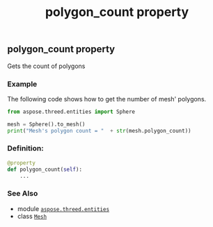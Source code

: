 ﻿---
title: polygon_count property
second_title: Aspose.3D for Python via .NET API References
description: 
type: docs
weight: 320
url: /python-net/aspose.threed.entities/mesh/polygon_count/
is_root: false
---

## polygon_count property


Gets the count of polygons

### Example 


The following code shows how to get the number of mesh' polygons.

```python
from aspose.threed.entities import Sphere

mesh = Sphere().to_mesh()
print("Mesh's polygon count = "  + str(mesh.polygon_count))

```
### Definition:
```python
@property
def polygon_count(self):
    ...
```

### See Also
* module [`aspose.threed.entities`](../../)
* class [`Mesh`](/3d/python-net/aspose.threed.entities/mesh)
